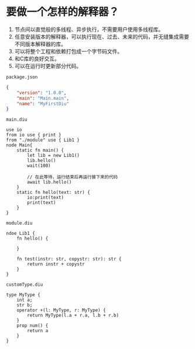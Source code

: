 # 要做一个怎样的解释器？
1. 节点间以直觉般的多线程、异步执行，不需要用户使用多线程库。
2. 任意安装版本的解释器，可以执行现在、过去、未来的代码，并无缝集成需要不同版本解释器的库。
3. 可以将整个工程和依赖打包成一个字节码文件。
4. 和C库的良好交互。
5. 可以在运行时更新部分代码。

`package.json`
```json
{
    "version": "1.0.0",
    "main": "Main.main",
    "name": "MyFirstDiu"
}
```

`main.diu`
```
use io
from io use { print }
from "./module" use { Lib1 }
node Main{
    static fn main() {
        let lib = new Lib1()
        lib.hello()
        wait(100)

        // 在此等待，运行结束后再运行接下来的代码
        await lib.hello()
    }
    static fn hello(text: str) {
        io:print(text)
        print(text)
    }
}

```

`module.diu`
```
ndoe Lib1 {
    fn hello() {

    }

    fn test(instr: str, copystr: str): str {
        return instr + copystr
    }
}
```

`customType.diu`
```
type MyType {
    int a;
    str b;
    operator +(l: MyType, r: MyType) {
        return MyType(l.a + r.a, l.b + r.b)
    }
    prop num() {
        return a
    }
}
```